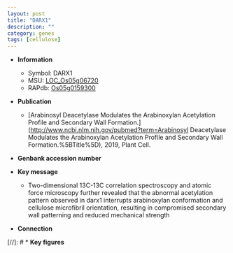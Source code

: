 ```yaml
---
layout: post
title: "DARX1"
description: ""
category: genes
tags: [cellulose]
---
```


* **Information**  
    + Symbol: DARX1  
    + MSU: [LOC_Os05g06720](http://rice.uga.edu/cgi-bin/ORF_infopage.cgi?orf=LOC_Os05g06720)  
    + RAPdb: [Os05g0159300](http://rapdb.dna.affrc.go.jp/viewer/gbrowse_details/irgsp1?name=Os05g0159300)  

* **Publication**  
    + [Arabinosyl Deacetylase Modulates the Arabinoxylan Acetylation Profile and Secondary Wall Formation.](http://www.ncbi.nlm.nih.gov/pubmed?term=Arabinosyl Deacetylase Modulates the Arabinoxylan Acetylation Profile and Secondary Wall Formation.%5BTitle%5D), 2019, Plant Cell.

* **Genbank accession number**  

* **Key message**  
    + Two-dimensional 13C-13C correlation spectroscopy and atomic force microscopy further revealed that the abnormal acetylation pattern observed in darx1 interrupts arabinoxylan conformation and cellulose microfibril orientation, resulting in compromised secondary wall patterning and reduced mechanical strength

* **Connection**  

[//]: # * **Key figures**  


